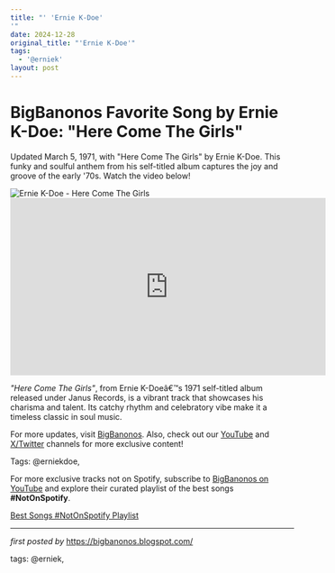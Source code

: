 ```yaml
---
title: "' 'Ernie K-Doe'
'"
date: 2024-12-28
original_title: "'Ernie K-Doe'"
tags:
  - '@erniek'
layout: post
---
```

<!-- Title of the Post -->
<h1 >BigBanonos Favorite Song by Ernie K-Doe: "Here Come The Girls"</h1> <!-- Introductory Text -->
<p >Updated March 5, 1971, with "Here Come The Girls" by Ernie K-Doe. This funky and soulful anthem from his self-titled album captures the joy and groove of the early '70s. Watch the video below!</p> <!-- Featured Image -->
<div > <img src="https://upload.wikimedia.org/wikipedia/commons/4/47/ErnieK-doe1996.jpg" alt="Ernie K-Doe - Here Come The Girls" />
</div> <!-- YouTube Video Embed -->
<div > <iframe width="560" height="315" src="https://www.youtube.com/embed/CejaCa6Eewc" frameborder="0" allowfullscreen></iframe>
</div> <!-- Song Information -->
<div > <p><em>"Here Come The Girls"</em>, from Ernie K-Doeâ€™s 1971 self-titled album released under Janus Records, is a vibrant track that showcases his charisma and talent. Its catchy rhythm and celebratory vibe make it a timeless classic in soul music.</p>
</div> <!-- Footer Links -->
<div > <p>For more updates, visit <a href="https://bigbanonos.blogspot.com/" target="_blank">BigBanonos</a>. Also, check out our <a href="https://www.youtube.com/@BigBanonos" target="_blank">YouTube</a> and <a href="https://x.com/bigbanonos" target="_blank">X/Twitter</a> channels for more exclusive content!</p>
</div> <!-- Tags -->
<p >Tags: @erniekdoe,</p>


<!--Subscribe and Playlist Links-->
<div>
    <p>For more exclusive tracks not on Spotify, subscribe to <a href="https://www.youtube.com/@BigBanonos" target="_blank">BigBanonos on YouTube</a> and explore their curated playlist of the best songs <strong>#NotOnSpotify</strong>.</p>
    <p><a href="https://www.youtube.com/playlist?list=PLtuNtuTatqI0kFahUCbtbfenC_ET5O_tr" target="_blank">Best Songs #NotOnSpotify Playlist<br /></a></p></div>

<hr />

<p><em>first posted by</em> <a href="https://bigbanonos.blogspot.com/" rel="noopener" target="_new">https://bigbanonos.blogspot.com/</a></p>

<p>tags: @erniek,</p>
